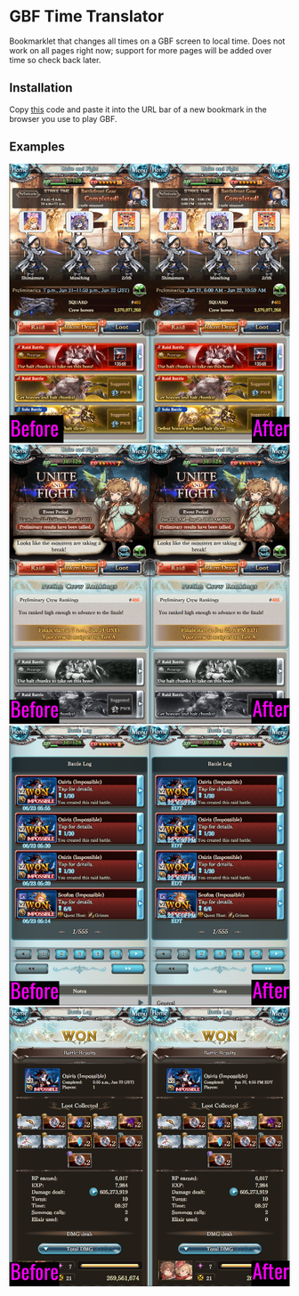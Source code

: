 # GBF Time Translator
Bookmarklet that changes all times on a GBF screen to local time. Does not work on all pages right now; support for more pages will be added over time so check back later.

## Installation
Copy [this](https://raw.githubusercontent.com/cajunwildcat/GBF-Time-Translator/main/bookmarklet) code and paste it into the URL bar of a new bookmark in the browser you use to play GBF.

## Examples
![Example of GW times changed](./example-images/example1.png)
![Example of GW times changed](./example-images/example2.png)
![Example of Battle Log times changed](./example-images/example3.png)
![Example of Battle Results times changed](./example-images/example4.png)